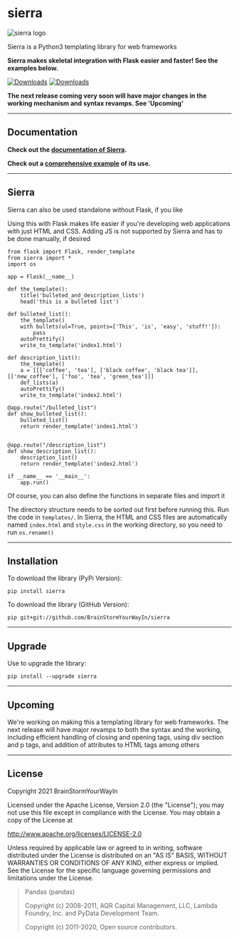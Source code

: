 # sierra

![sierra logo](https://github.com/BrainStormYourWayIn/sierra/blob/main/logo.jpg)

Sierra is a Python3 templating library for web frameworks

**Sierra makes skeletal integration with Flask easier and faster! See the examples below.**

[![Downloads](https://pepy.tech/badge/sierra)](https://pepy.tech/project/sierra)
[![Downloads](https://pepy.tech/badge/sierra/month)](https://pepy.tech/project/sierra)

**The next release coming very soon will have major changes in the working mechanism and syntax revamps. See 'Upcoming'**

________________________________

## Documentation

**Check out the [documentation of Sierra](https://brainstormyourwayin.github.io/sierra.github.io/).**

**Check out a [comprehensive example](https://github.com/BrainStormYourWayIn/sierra_doc/blob/main/doc.py) of its use.**

________________________________

## Sierra

Sierra can also be used standalone without Flask, if you like

Using this with Flask makes life easier if you're developing web applications with just HTML and CSS. Adding JS is not supported by Sierra and has to be done manually, if desired

```python3
from flask import Flask, render_template
from sierra import *
import os

app = Flask(__name__)

def the_template():
    title('bulleted_and_description_lists')
    head('this is a bulleted list')
    
def bulleted_list():
    the_template()
    with bullets(ul=True, points=['This', 'is', 'easy', 'stuff!']):
        pass
    autoPrettify()
    write_to_template('index1.html')

def description_list():
    the_template()
    a = [[['coffee', 'tea'], ['black coffee', 'black tea']], [['new_coffee'], ['foo', 'tea', 'green_tea']]]
    def_lists(a)
    autoPrettify()
    write_to_template('index2.html')

@app.route("/bulleted_list")
def show_bulleted_list():
    bulleted_list()
    return render_template('index1.html')
    

@app.route("/description_list")
def show_description_list():
    description_list()
    return render_template('index2.html')
    
if __name__ == '__main__':
    app.run()
```

Of course, you can also define the functions in separate files and import it  

The directory structure needs to be sorted out first before running this. Run the code in `templates/`. In Sierra, the HTML and CSS files are automatically named `index.html` and `style.css` in the working directory, so you need to run `os.rename()`

________________________________

## Installation

To download the library (PyPi Version):

    pip install sierra

To download the library (GitHub Version):

    pip git+git://github.com/BrainStormYourWayIn/sierra

________________________________

## Upgrade

Use to upgrade the library:

    pip install --upgrade sierra

________________________________

## Upcoming

We're working on making this a templating library for web frameworks. The next release will have major revamps to both the syntax and the working, including efficient handling of closing and opening tags, using div section and p tags, and addition of attributes to HTML tags among others

________________________________

## License

Copyright 2021 BrainStormYourWayIn

Licensed under the Apache License, Version 2.0 (the "License");
you may not use this file except in compliance with the License.
You may obtain a copy of the License at

http://www.apache.org/licenses/LICENSE-2.0

Unless required by applicable law or agreed to in writing, software
distributed under the License is distributed on an "AS IS" BASIS,
WITHOUT WARRANTIES OR CONDITIONS OF ANY KIND, either express or implied.
See the License for the specific language governing permissions and
limitations under the License.

> Pandas (pandas)
> 
> Copyright (c) 2008-2011, AQR Capital Management, LLC, Lambda Foundry, Inc. and PyData Development Team.
> 
> Copyright (c) 2011-2020, Open source contributors.
